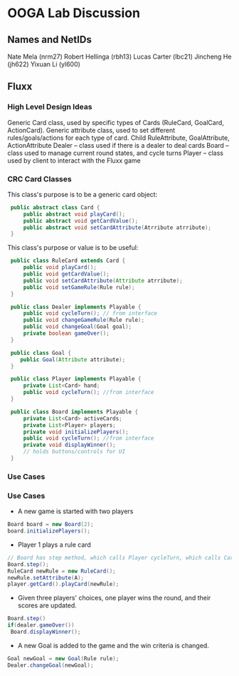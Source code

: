 # OOGA Lab Discussion
## Names and NetIDs
Nate Mela (nrm27)
Robert Hellinga (rbh13)
Lucas Carter (lbc21)
Jincheng He (jh622)
Yixuan Li (yl600)

## Fluxx

### High Level Design Ideas
Generic Card class, used by specific types of Cards (RuleCard, GoalCard, ActionCard).
Generic attribute class, used to set different rules/goals/actions for each type of card. Child
 RuleAttribute, GoalAttribute, ActionAttribute
Dealer – class used if there is a dealer to deal cards
Board – class used to manage current round states, and cycle turns
Player – class used by client to interact with the Fluxx game

### CRC Card Classes

This class's purpose is to be a generic card object:
```java
 public abstract class Card {
     public abstract void playCard();
     public abstract void getCardValue();
     public abstract void setCardAttribute(Atrribute atrribute);
 }
```

This class's purpose or value is to be useful:
```java
 public class RuleCard extends Card {
     public void playCard();
     public void getCardValue();
     public void setCardAttribute(Attribute atrribute);
     public void setGameRule(Rule rule);
 }
```

```java
 public class Dealer implements Playable {
     public void cycleTurn(); // from interface
     public void changeGameRule(Rule rule);
     public void changeGoal(Goal goal);
     private boolean gameOver();
 }
```

```java
 public class Goal {
    public Goal(Attribute attribute);
 }
```

```java
 public class Player implements Playable {
     private List<Card> hand;
     public void cycleTurn(); //from interface
 }
```

```java
 public class Board implements Playable {
     private List<Card> activeCards;
     private List<Player> players;
     private void initializePlayers();
     public void cycleTurn(); //from interface
     private void displayWinner();
     // holds buttons/controls for UI
 }
```


### Use Cases

### Use Cases

 * A new game is started with two players
 ```java
Board board = new Board(2);
board.initializePlayers();
 ```

 * Player 1 plays a rule card
 ```java
// Board has step method, which calls Player cycleTurn, which calls Card's playCaerd
Board.step(); 
RuleCard newRule = new RuleCard();
newRule.setAttribute(A);
player.getCard().playCard(newRule);
 ```

 * Given three players' choices, one player wins the round, and their scores are updated.
 ```java
Board.step()
if(dealer.gameOver()) 
  Board.displayWinner();
 ```

 * A new Goal is added to the game and the win criteria is changed.
 ```java
Goal newGoal = new Goal(Rule rule);
Dealer.changeGoal(newGoal);
 ```